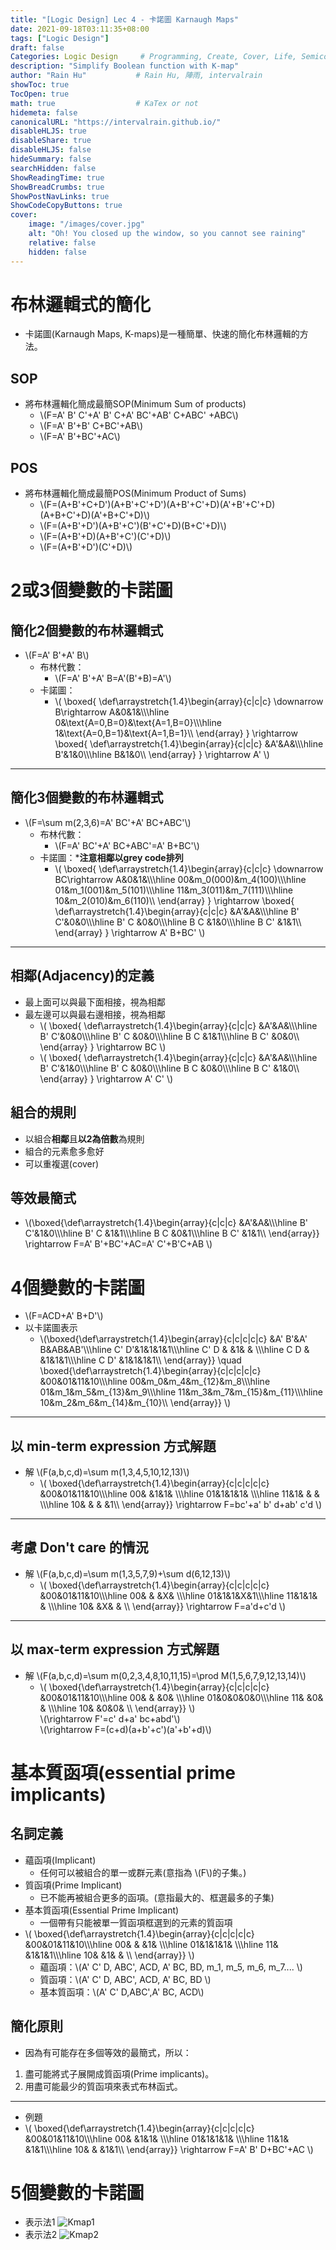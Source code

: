 ```yaml
---
title: "[Logic Design] Lec 4 - 卡諾圖 Karnaugh Maps"
date: 2021-09-18T03:11:35+08:00
tags: ["Logic Design"]
draft: false
Categories: Logic Design     # Programming, Create, Cover, Life, Semiconductor, Leetcode, Logic Design, Daily
description: "Simplify Boolean function with K-map"
author: "Rain Hu"           # Rain Hu, 陣雨, intervalrain
showToc: true
TocOpen: true
math: true                  # KaTex or not
hidemeta: false
canonicalURL: "https://intervalrain.github.io/"
disableHLJS: true
disableShare: true
disableHLJS: false
hideSummary: false
searchHidden: false
ShowReadingTime: true
ShowBreadCrumbs: true
ShowPostNavLinks: true
ShowCodeCopyButtons: true
cover:
    image: "/images/cover.jpg"
    alt: "Oh! You closed up the window, so you cannot see raining"
    relative: false
    hidden: false
---
```

# 布林邏輯式的簡化
+ 卡諾圖(Karnaugh Maps, K-maps)是一種簡單、快速的簡化布林邏輯的方法。
## SOP
+ 將布林邏輯化簡成最簡SOP(Minimum Sum of products)  
    + \\(F=A' B' C'+A' B' C+A' BC'+AB' C+ABC' +ABC\\)
    + \\(F=A' B'+B' C+BC'+AB\\)
    + \\(F=A' B'+BC'+AC\\)
## POS
+ 將布林邏輯化簡成最簡POS(Minimum Product of Sums)  
    + \\(F=(A+B'+C+D')(A+B'+C'+D')(A+B'+C'+D)(A'+B'+C'+D)(A+B+C'+D)(A'+B+C'+D)\\)
    + \\(F=(A+B'+D')(A+B'+C')(B'+C'+D)(B+C'+D)\\)
    + \\(F=(A+B'+D)(A+B'+C')(C'+D)\\)
    + \\(F=(A+B'+D')(C'+D)\\)
# 2或3個變數的卡諾圖
## 簡化2個變數的布林邏輯式
+ \\(F=A' B'+A' B\\)
    + 布林代數：
        + \\(F=A' B'+A' B=A'(B'+B)=A'\\)
    + 卡諾圖：
        + \\(
            \boxed{
                \def\arraystretch{1.4}\begin{array}{c|c|c}
                    \downarrow B\rightarrow A&0&1&\\\\\hline
                    0&\text{A=0,B=0}&\text{A=1,B=0}\\\\\hline
                    1&\text{A=0,B=1}&\text{A=1,B=1}\\\\
                \end{array}
            }
            \rightarrow
            \boxed{
                \def\arraystretch{1.4}\begin{array}{c|c|c}
                    &A'&A&\\\\\hline
                    B'&1&0\\\\\hline
                    B&1&0\\\\
                \end{array}
            }
            \rightarrow
            A'
        \\)
---
## 簡化3個變數的布林邏輯式  
+ \\(F=\sum m(2,3,6)=A' BC'+A' BC+ABC'\\)
    + 布林代數：
        + \\(F=A' BC'+A' BC+ABC'=A' B+BC'\\)
    + 卡諾圖：***注意相鄰以grey code排列**
        + \\(
            \boxed{
                \def\arraystretch{1.4}\begin{array}{c|c|c}
                    \downarrow BC\rightarrow A&0&1&\\\\\hline
                    00&m_0(000)&m_4(100)\\\\\hline
                    01&m_1(001)&m_5(101)\\\\\hline
                    11&m_3(011)&m_7(111)\\\\\hline
                    10&m_2(010)&m_6(110)\\\\
                \end{array}
            }
            \rightarrow
            \boxed{
                \def\arraystretch{1.4}\begin{array}{c|c|c}
                    &A'&A&\\\\\hline
                    B' C'&0&0\\\\\hline
                    B' C &0&0\\\\\hline
                    B C  &1&0\\\\\hline
                    B C' &1&1\\\\
                \end{array}
            }
            \rightarrow
            A' B+BC'
        \\)
---
## 相鄰(Adjacency)的定義
+ 最上面可以與最下面相接，視為相鄰
+ 最左邊可以與最右邊相接，視為相鄰
    + \\(
            \boxed{
                \def\arraystretch{1.4}\begin{array}{c|c|c}
                    &A'&A&\\\\\hline
                    B' C'&0&0\\\\\hline
                    B' C &0&0\\\\\hline
                    B C  &1&1\\\\\hline
                    B C' &0&0\\\\
                \end{array}
            }
            \rightarrow BC
        \\)
    + \\(
            \boxed{
                \def\arraystretch{1.4}\begin{array}{c|c|c}
                    &A'&A&\\\\\hline
                    B' C'&1&0\\\\\hline
                    B' C &0&0\\\\\hline
                    B C  &0&0\\\\\hline
                    B C' &1&0\\\\
                \end{array}
            }
            \rightarrow A' C'
        \\)
## 組合的規則
+ 以組合**相鄰**且**以2為倍數**為規則
+ 組合的元素愈多愈好
+ 可以重複選(cover)
## 等效最簡式
+ \\(\boxed{\def\arraystretch{1.4}\begin{array}{c|c|c}
    &A'&A&\\\\\hline
    B' C'&1&0\\\\\hline
    B' C &1&1\\\\\hline
    B C  &0&1\\\\\hline
    B C' &1&1\\\\
\end{array}}
\rightarrow
F=A' B'+BC'+AC=A' C'+B'C+AB
\\)
# 4個變數的卡諾圖
+ \\(F=ACD+A' B+D'\\)
+ 以卡諾圖表示
    + \\(\boxed{\def\arraystretch{1.4}\begin{array}{c|c|c|c|c}
        &A' B'&A' B&AB&AB'\\\\\hline
        C' D'&1&1&1&1\\\\\hline
        C' D & &1& & \\\\\hline
        C D  & &1&1&1\\\\\hline
        C D' &1&1&1&1\\\\
    \end{array}}
    \quad
    \boxed{\def\arraystretch{1.4}\begin{array}{c|c|c|c|c}
        &00&01&11&10\\\\\hline
        00&m_0&m_4&m_{12}&m_8\\\\\hline
        01&m_1&m_5&m_{13}&m_9\\\\\hline
        11&m_3&m_7&m_{15}&m_{11}\\\\\hline
        10&m_2&m_6&m_{14}&m_{10}\\\\
    \end{array}}
    \\)
---
## 以 min-term expression 方式解題
+ 解 \\(F(a,b,c,d)=\sum m(1,3,4,5,10,12,13)\\)
    + \\(
    \boxed{\def\arraystretch{1.4}\begin{array}{c|c|c|c|c}
        &00&01&11&10\\\\\hline
        00& &1&1& \\\\\hline
        01&1&1&1& \\\\\hline
        11&1& & & \\\\\hline
        10& & & &1\\\\
    \end{array}}
    \rightarrow
    F=bc'+a' b' d+ab' c'd
    \\)
---
## 考慮 Don't care 的情況
+ 解 \\(F(a,b,c,d)=\sum m(1,3,5,7,9)+\sum d(6,12,13)\\)
    + \\(
    \boxed{\def\arraystretch{1.4}\begin{array}{c|c|c|c|c}
        &00&01&11&10\\\\\hline
        00& & &X& \\\\\hline
        01&1&1&X&1\\\\\hline
        11&1&1& & \\\\\hline
        10& &X& & \\\\
    \end{array}}
    \rightarrow
    F=a'd+c'd
    \\)
---
## 以 max-term expression 方式解題
+ 解 \\(F(a,b,c,d)=\sum m(0,2,3,4,8,10,11,15)=\prod M(1,5,6,7,9,12,13,14)\\)
    + \\(
    \boxed{\def\arraystretch{1.4}\begin{array}{c|c|c|c|c}
        &00&01&11&10\\\\\hline
        00& & &0& \\\\\hline
        01&0&0&0&0\\\\\hline
        11& &0& & \\\\\hline
        10& &0&0& \\\\
    \end{array}}
    \\)  
    \\(\rightarrow F'=c' d+a' bc+abd'\\)  
    \\(\rightarrow F=(c+d)(a+b'+c')(a'+b'+d)\\)
# 基本質函項(essential prime implicants)
## 名詞定義
+ 蘊函項(Implicant)
    + 任何可以被組合的單一或群元素(意指為 \\(F\\)的子集。)
+ 質函項(Prime Implicant)
    + 已不能再被組合更多的函項。(意指最大的、框選最多的子集)
+ 基本質函項(Essential Prime Implicant)
    + 一個帶有只能被單一質函項框選到的元素的質函項
+ \\(
    \boxed{\def\arraystretch{1.4}\begin{array}{c|c|c|c|c}
        &00&01&11&10\\\\\hline
        00& & &1& \\\\\hline
        01&1&1&1& \\\\\hline
        11& &1&1&1\\\\\hline
        10& &1& & \\\\
    \end{array}}
\\)
    + 蘊函項：\\(A' C' D, ABC', ACD, A' BC, BD, m_1, m_5, m_6, m_7.... \\)
    + 質函項：\\(A' C' D, ABC', ACD, A' BC, BD \\)
    + 基本質函項：\\(A' C' D,ABC',A' BC, ACD\\)
## 簡化原則
+ 因為有可能存在多個等效的最簡式，所以：
1. 盡可能將式子展開成質函項(Prime implicants)。
2. 用盡可能最少的質函項來表式布林函式。
---
+ 例題
+ \\(
    \boxed{\def\arraystretch{1.4}\begin{array}{c|c|c|c|c}
        &00&01&11&10\\\\\hline
        00& &1&1& \\\\\hline
        01&1&1&1& \\\\\hline
        11&1& &1&1\\\\\hline
        10& & &1&1\\\\
    \end{array}}
    \rightarrow
    F=A' B' D+BC'+AC
\\)
# 5個變數的卡諾圖
+ 表示法1
![Kmap1](/images/LD/Kmap1.png)
+ 表示法2
![Kmap2](/images/LD/Kmap2.png)